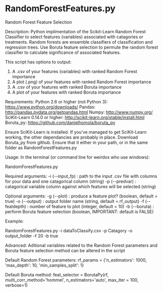 # RandomForestFeatures.py

Random Forest Feature Selection

Description: 
Python implimentation of the Scikit-Learn Random Forest Classifier to select features (variables) associated with catagories or treatments. 
Random forests are ensemble classifiers of classification and regression trees. 
Use Boruta feature selection to permute the random forest classifier to calculate significance of associated features.

This script has options to output:
1. A .csv of your features (variables) with ranked Random Forest importance
2. A plot (.png) of your features with ranked Random Forest importance
1. A .csv of your features with ranked Boruta importance
2. A plot of your features with ranked Boruta importance

Requirements:
Python 2.6 or higher (not Python 3): https://www.python.org/downloads/
Pandas: http://pandas.pydata.org/getpandas.html
Numpy: http://www.numpy.org/
SciKit-Learn 0.14.0 or higher: http://scikit-learn.org/stable/install.html
Boruta_py: https://github.com/danielhomola/boruta_py

Ensure SciKit-Learn is installed. If you've managed to get SciKit-Learn working, the other dependancies are probably in place. 
Download Boruta_py from github. Ensure that it either in your path, or in the same folder as RandomForestFeatures.py

Usage: 
In the terminal (or command line for weirdos who use windows): 

RandomForestFeatures.py

Required arguments: 
-i (--input_fp) : path to the input .csv file with columns for your data and one catagorical column (string)
-p (--predvar) : catagorical variable column against which features will be selected (string)

Optional arguments: 
-g (--plot) : produce a feature plot? (boolean, default = true)
-o (--output) : output folder name (string, default = rf_output)
-f (--featdepth) : number of feature to plot (integer, default = 10)
-b (--boruta) : perform Boruta feature selection (boolean, IMPORTANT: default is FALSE)

Example: 

RandomForestFeatures.py -i dataToClassify.csv -p Catagory -o output_folder -f 20 -b true

Advanced:
Aditional variables related to the Random Forest parameters and Boruta feature selection method can be altered in the script

Default Random Forest parameters: 
rf_params = {'n_estimators': 1000, 'max_depth': 10, 'min_samples_split': 1}

Default Boruta method: 
feat_selector = BorutaPy(rf, multi_corr_method='hommel', n_estimators='auto', max_iter = 100, verbose=1)
